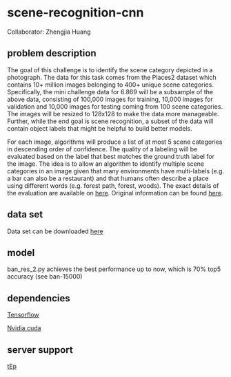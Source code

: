 # scene-recognition-cnn
Collaborator: Zhengjia Huang

## problem description
The goal of this challenge is to identify the scene category depicted in a photograph. The data for this task comes from the Places2 dataset which contains 10+ million images belonging to 400+ unique scene categories. Specifically, the mini challenge data for 6.869 will be a subsample of the above data, consisting of 100,000 images for training, 10,000 images for validation and 10,000 images for testing coming from 100 scene categories. The images will be resized to 128x128 to make the data more manageable. Further, while the end goal is scene recognition, a subset of the data will contain object labels that might be helpful to build better models.

For each image, algorithms will produce a list of at most 5 scene categories in descending order of confidence. The quality of a labeling will be evaluated based on the label that best matches the ground truth label for the image. The idea is to allow an algorithm to identify multiple scene categories in an image given that many environments have multi-labels (e.g. a bar can also be a restaurant) and that humans often describe a place using different words (e.g. forest path, forest, woods). The exact details of the evaluation are available on [here](http://places2.csail.mit.edu/challenge.html). Original information can be found [here](http://6.869.csail.mit.edu/fa16/project.html).

## data set
Data set can be downloaded [here](http://6.869.csail.mit.edu/fa16/challenge/data.tar.gz) 

## model
ban_res_2.py achieves the best performance up to now, which is 70% top5 accuracy (see ban-15000)

## dependencies
[Tensorflow](https://www.tensorflow.org/)

[Nvidia cuda](https://developer.nvidia.com/cuda-toolkit)

## server support
[tEp](https://tep.mit.edu)
